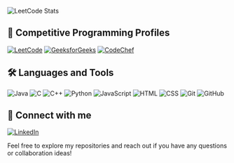 ![LeetCode Stats](https://leetcard.jacoblin.cool/yadavkuldeep1017?ext=contest)
## 🌟 Competitive Programming Profiles
[![LeetCode](https://img.shields.io/badge/LeetCode-Profile-orange?logo=leetcode)](https://leetcode.com/yadavkuldeep1017)
[![GeeksforGeeks](https://img.shields.io/badge/GeeksforGeeks-Profile-green?logo=geeksforgeeks)](https://auth.geeksforgeeks.org/user/yadavkuldeep1017/profile)
[![CodeChef](https://img.shields.io/badge/CodeChef-Profile-brown?logo=codechef)](https://www.codechef.com/users/yadavkuldeep10)


## 🛠️ Languages and Tools
![Java](https://img.shields.io/badge/-Java-000?&logo=Java&logoColor=007396)
![C](https://img.shields.io/badge/-C-000?&logo=C&logoColor=A8B9CC)
![C++](https://img.shields.io/badge/-C++-000?&logo=C%2B%2B&logoColor=00599C)
![Python](https://img.shields.io/badge/-Python-000?&logo=Python&logoColor=3776AB)
![JavaScript](https://img.shields.io/badge/-JavaScript-000?&logo=JavaScript&logoColor=F7DF1E)
![HTML](https://img.shields.io/badge/-HTML-000?&logo=HTML5)
![CSS](https://img.shields.io/badge/-CSS-000?&logo=CSS3)
![Git](https://img.shields.io/badge/-Git-000?&logo=Git)
![GitHub](https://img.shields.io/badge/-GitHub-000?&logo=GitHub)

## 🔗 Connect with me
[![LinkedIn](https://img.shields.io/badge/-LinkedIn-000?&logo=LinkedIn)](https://www.linkedin.com/in/kuldeep-yadav-8aa972233/)

Feel free to explore my repositories and reach out if you have any questions or collaboration ideas!
